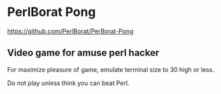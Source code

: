 # PerlBorat Pong
<https://github.com/PerlBorat/PerBorat-Pong>

## Video game for amuse perl hacker

For maximize pleasure of game, emulate terminal size to 30 high or less.

Do not play unless think you can beat Perl.


